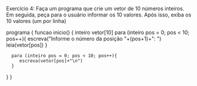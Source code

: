 Exercício 4: Faça um programa que crie um vetor de 10 números inteiros. Em seguida, peça para o usuário informar os 10 valores. Após isso, exiba os 10 valores (um por linha)


programa
{
   funcao inicio() 
   {
      inteiro vetor[10]
      para (inteiro pos = 0; pos < 10; pos++){
         escreva("Informe o número da posição "+(pos+1)+": ")
         leia(vetor[pos])
      }

      para (inteiro pos = 0; pos < 10; pos++){
         escreva(vetor[pos]+"\n")
      }
   }
}